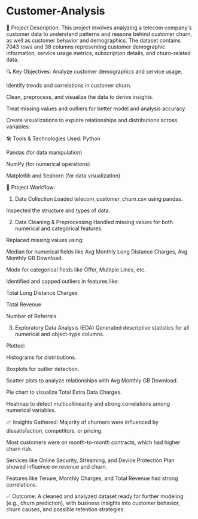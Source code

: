 # Customer-Analysis
📝 Project Description:
This project involves analyzing a telecom company's customer data to understand patterns and reasons behind customer churn, as well as customer behavior and demographics. The dataset contains 7043 rows and 38 columns representing customer demographic information, service usage metrics, subscription details, and churn-related data.

🔍 Key Objectives:
Analyze customer demographics and service usage.

Identify trends and correlations in customer churn.

Clean, preprocess, and visualize the data to derive insights.

Treat missing values and outliers for better model and analysis accuracy.

Create visualizations to explore relationships and distributions across variables.

🛠️ Tools & Technologies Used:
Python

Pandas (for data manipulation)

NumPy (for numerical operations)

Matplotlib and Seaborn (for data visualization)

📂 Project Workflow:
1. Data Collection
Loaded telecom_customer_churn.csv using pandas.

Inspected the structure and types of data.

2. Data Cleaning & Preprocessing
Handled missing values for both numerical and categorical features.

Replaced missing values using:

Median for numerical fields like Avg Monthly Long Distance Charges, Avg Monthly GB Download.

Mode for categorical fields like Offer, Multiple Lines, etc.

Identified and capped outliers in features like:

Total Long Distance Charges

Total Revenue

Number of Referrals

3. Exploratory Data Analysis (EDA)
Generated descriptive statistics for all numerical and object-type columns.

Plotted:

Histograms for distributions.

Boxplots for outlier detection.

Scatter plots to analyze relationships with Avg Monthly GB Download.

Pie chart to visualize Total Extra Data Charges.

Heatmap to detect multicollinearity and strong correlations among numerical variables.

📈 Insights Gathered:
Majority of churners were influenced by dissatisfaction, competitors, or pricing.

Most customers were on month-to-month contracts, which had higher churn risk.

Services like Online Security, Streaming, and Device Protection Plan showed influence on revenue and churn.

Features like Tenure, Monthly Charges, and Total Revenue had strong correlations.

✅ Outcome:
A cleaned and analyzed dataset ready for further modeling (e.g., churn prediction), with business insights into customer behavior, churn causes, and possible retention strategies.

